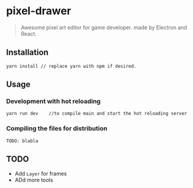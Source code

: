 # pixel-drawer
 > Awesome pixel art editor for game developer. made by Electron and React.

## Installation

```
yarn install // replace yarn with npm if desired.
```
## Usage
### Development with hot reloading
```
yarn run dev    //to compile main and start the hot reloading server
```

### Compiling the files for distribution

```
TODO: blabla
```

## TODO

* Add `Layer` for frames
* ADd more tools
